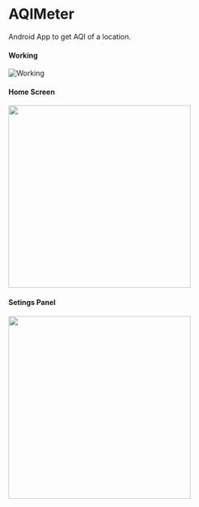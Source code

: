 # AQIMeter
Android App to get AQI of a location.

#### Working 

![Working](https://media.giphy.com/media/mntXeD8kk4BSrr34vo/giphy.gif)

#### Home Screen

<img src = "https://user-images.githubusercontent.com/24780524/45038088-27820380-b07e-11e8-91d4-a7491e955a0a.jpeg" width = 360>

#### Setings Panel
<img src = "https://user-images.githubusercontent.com/24780524/45038090-28b33080-b07e-11e8-8b95-19867e80d92a.jpeg" width = 360>
